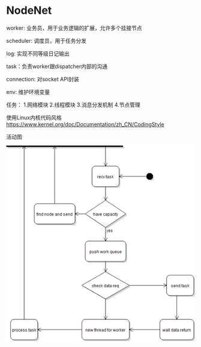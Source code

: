 NodeNet
=======
worker: 业务员，用于业务逻辑的扩展，允许多个挂接节点

scheduler: 调度员，用于任务分发

log: 实现不同等级日记输出

task：负责worker跟dispatcher内部的沟通

connection: 对socket API封装

env: 维护环境变量

任务：
1.网络模块
2.线程模块
3.消息分发机制
4.节点管理


使用Linux内核代码风格
https://www.kernel.org/doc/Documentation/zh_CN/CodingStyle

活动图

![NODE_ACTIVITY](/doc/note_seq.png)
